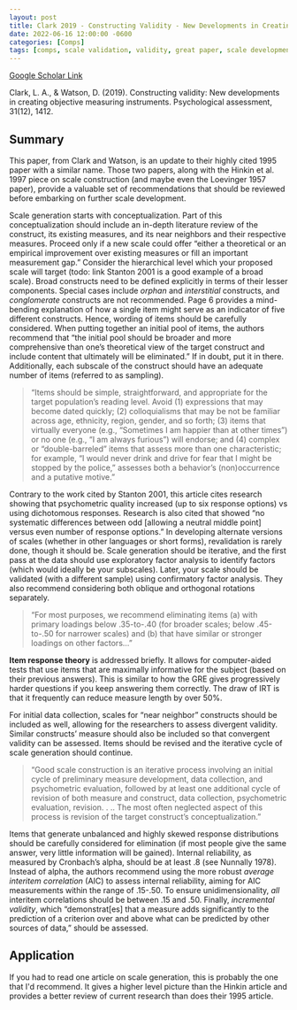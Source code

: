 ```yaml
---
layout: post
title: Clark 2019 - Constructing Validity - New Developments in Creating Objective Measuring Instruments
date: 2022-06-16 12:00:00 -0600
categories: [Comps]
tags: [comps, scale validation, validity, great paper, scale development]
---
```


[Google Scholar Link](https://scholar.google.com/scholar?hl=en&as_sdt=0%2C45&q=Constructing+Validity%3A+New+Developments+in+Creating+Objective+Measuring+Instruments&btnG=)

Clark, L. A., & Watson, D. (2019). Constructing validity: New developments in creating objective measuring instruments. Psychological assessment, 31(12), 1412.

## Summary
This paper, from Clark and Watson, is an update to their highly cited 1995 paper with a similar name.  Those two papers, along with the Hinkin et al. 1997 piece on scale construction (and maybe even the Loevinger 1957 paper), provide a valuable set of recommendations that should be reviewed before embarking on further scale development.

Scale generation starts with conceptualization.  Part of this conceptualization should include an in-depth literature review of the construct, its existing measures, and its near neighbors and their respective measures.  Proceed only if a new scale could offer “either a theoretical or an empirical improvement over existing measures or fill an important measurement gap.”  Consider the hierarchical level which your proposed scale will target (todo: link Stanton 2001 is a good example of a broad scale).  Broad constructs need to be defined explicitly in terms of their lesser components.  Special cases include _orphan_ and _interstitial_ constructs, and _conglomerate_ constructs are not recommended.  Page 6 provides a mind-bending explanation of how a single item might serve as an indicator of five different constructs.  Hence, wording of items should be carefully considered.  When putting together an initial pool of items, the authors recommend that “the initial pool should be broader and more comprehensive than one’s theoretical view of the target construct and include content that ultimately will be eliminated.”  If in doubt, put it in there.  Additionally, each subscale of the construct should have an adequate number of items (referred to as sampling).

> “Items should be simple, straightforward, and appropriate for the target population’s reading level. Avoid (1) expressions that may become dated quickly; (2) colloquialisms that may be not be familiar across age, ethnicity, region, gender, and so forth; (3) items that virtually everyone (e.g., “Sometimes I am happier than at other times”) or no one (e.g., “I am always furious”) will endorse; and (4) complex or “double-barreled” items that assess more than one characteristic; for example, “I would never drink and drive for fear that I might be stopped by the police,” assesses both a behavior’s (non)occurrence and a putative motive.”

Contrary to the work cited by Stanton 2001, this article cites research showing that psychometric quality increased (up to six response options) vs using dichotomous responses.  Research is also cited that showed “no systematic differences between odd [allowing a neutral middle point] versus even number of response options.”  In developing alternate versions of scales (whether in other languages or short forms), revalidation is rarely done, though it should be.  Scale generation should be iterative, and the first pass at the data should use exploratory factor analysis to identify factors (which would ideally be your subscales).  Later, your scale should be validated (with a different sample) using confirmatory factor analysis.  They also recommend considering both oblique and orthogonal rotations separately.

> “For most purposes, we recommend eliminating items (a) with primary loadings below .35-to-.40 (for broader scales; below .45-to-.50 for narrower scales) and (b) that have similar or stronger loadings on other factors…”

**Item response theory** is addressed briefly.  It allows for computer-aided tests that use items that are maximally informative for the subject (based on their previous answers).  This is similar to how the GRE gives progressively harder questions if you keep answering them correctly.  The draw of IRT is that it frequently can reduce measure length by over 50%.

For initial data collection, scales for “near neighbor” constructs should be included as well, allowing for the researchers to assess divergent validity.  Similar constructs’ measure should also be included so that convergent validity can be assessed.  Items should be revised and the iterative cycle of scale generation should continue.  

> “Good scale construction is an iterative process involving an initial cycle of preliminary measure development, data collection, and psychometric evaluation, followed by at least one additional cycle of revision of both measure and construct, data collection, psychometric evaluation, revision. . .. The most often neglected aspect of this process is revision of the target construct’s conceptualization.”

Items that generate unbalanced and highly skewed response distributions should be carefully considered for elimination (if most people give the same answer, very little information will be gained).  Internal reliability, as measured by Cronbach’s alpha, should be at least .8 (see Nunnally 1978).  Instead of alpha, the authors recommend using the more robust _average interitem correlation_ (AIC) to assess internal reliability, aiming for AIC measurements within the range of .15-.50.  To ensure unidimensionality, _all_ interitem correlations should be between .15 and .50.  Finally, _incremental validity_, which “demonstrat[es] that a measure adds significantly to the prediction of a criterion over and above what can be predicted by other sources of data,” should be assessed.

## Application
If you had to read one article on scale generation, this is probably the one that I'd recommend.  It gives a higher level picture than the Hinkin article and provides a better review of current research than does their 1995 article.